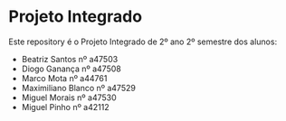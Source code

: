 # Projeto Integrado
Este repository é o Projeto Integrado de 2º ano 2º semestre dos alunos:
<ul>
  <li>Beatriz Santos nº a47503</li>
  <li>Diogo Ganança nº a47508</li>
  <li>Marco Mota nº a44761</li>
  <li>Maximiliano Blanco nº a47529</li>
  <li>Miguel Morais nº a47530</li>
  <li> Miguel Pinho nº a42112</li>
</ul>



